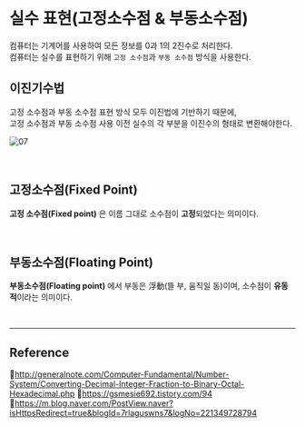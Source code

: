 # 실수 표현(고정소수점 & 부동소수점)

컴퓨터는 기계어를 사용하여 모든 정보를 0과 1의 2진수로 처리한다.  
컴퓨터는 실수를 표현하기 위해 `고정 소수점`과 `부동 소수점` 방식을 사용한다.

## 이진기수법

고정 소수점과 부동 소수점 표현 방식 모두 이진법에 기반하기 때문에,  
고정 소수점과 부동 소수점 사용 이전 실수의 각 부분을 이진수의 형태로 변환해야한다.

![07](https://user-images.githubusercontent.com/66757141/207567225-f4db8d8c-4e76-4f26-9179-2c6a379abae8.png)

<br/>

## 고정소수점(Fixed Point)

**고정 소수점(Fixed point)** 은 이름 그대로 소수점이 **고정**되었다는 의미이다.

<br/>

## 부동소수점(Floating Point)

**부동소수점(Floating point)** 에서 부동은 浮動(뜰 부, 움직일 동)이며, 소수점이 **유동적**이라는 의미이다.

<br/>

---

## Reference

📄http://generalnote.com/Computer-Fundamental/Number-System/Converting-Decimal-Integer-Fraction-to-Binary-Octal-Hexadecimal.php
📄https://gsmesie692.tistory.com/94  
📄https://m.blog.naver.com/PostView.naver?isHttpsRedirect=true&blogId=7rlaguswns7&logNo=221349728794
